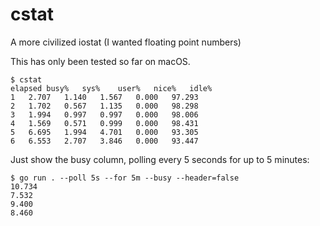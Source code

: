 # cstat

A more civilized iostat (I wanted floating point numbers)

This has only been tested so far on macOS.

```
$ cstat
elapsed	busy%	sys%	user%	nice%	idle%
1	2.707	1.140	1.567	0.000	97.293
2	1.702	0.567	1.135	0.000	98.298
3	1.994	0.997	0.997	0.000	98.006
4	1.569	0.571	0.999	0.000	98.431
5	6.695	1.994	4.701	0.000	93.305
6	6.553	2.707	3.846	0.000	93.447
```

Just show the busy column, polling every 5 seconds for up to 5 minutes:

```
$ go run . --poll 5s --for 5m --busy --header=false
10.734
7.532
9.400
8.460
```

